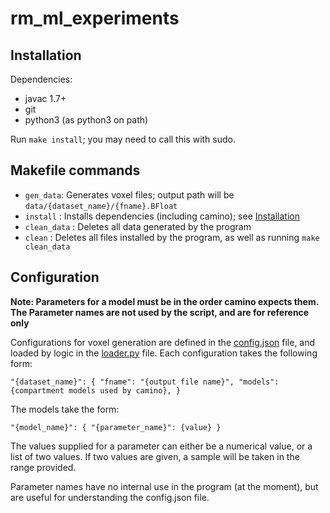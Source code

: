 # rm_ml_experiments

## Installation

Dependencies:
  - javac 1.7+
  - git
  - python3 (as python3 on path)

Run `make install`; you may need to call this with sudo.

## Makefile commands

- `gen_data`: Generates voxel files; output path will be `data/{dataset_name}/{fname}.BFloat`
- `install` : Installs dependencies (including camino); see [Installation](#Installation)
- `clean_data` : Deletes all data generated by the program
- `clean` : Deletes all files installed by the program, as well as running `make clean_data`

## Configuration

__Note: Parameters for a model must be in the order camino expects them. The Parameter
  names are not used by the script, and are for reference only__

Configurations for voxel generation are defined in the [config.json](./config.json) file,
and loaded by logic in the [loader.py](./loader.py) file. Each configuration takes
the following form:

`"{dataset_name}": {
    "fname": "{output file name}",
    "models": {compartment models used by camino},
  }`

The models take the form:

`"{model_name}": {
    "{parameter_name}": {value}
  }`

The values supplied for a parameter can either be a numerical value, or a list
of two values. If two values are given, a sample will be taken
in the range provided.

Parameter names have no internal use in the program (at the moment), but are
useful for understanding the config.json file.
